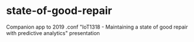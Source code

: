 # state-of-good-repair
Companion app to 2019 .conf "IoT1318 - Maintaining a state of good repair with predictive analytics" presentation
